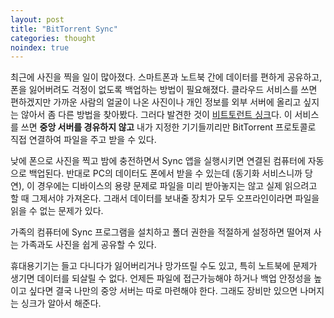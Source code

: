 ```yaml
---
layout: post
title: "BitTorrent Sync"
categories: thought
noindex: true
---
```


최근에 사진을 찍을 일이 많아졌다. 스마트폰과 노트북 간에 데이터를 편하게 공유하고, 폰을 잃어버려도 걱정이 없도록 백업하는 방법이 필요해졌다. 클라우드 서비스를 쓰면 편하겠지만 가까운 사람의 얼굴이 나온 사진이나 개인 정보를 외부 서버에 올리고 싶지는 않아서 좀 다른 방법을 찾아봤다. 그러다 발견한 것이 [비트토런트 싱크](https://www.getsync.com)다. 이 서비스를 쓰면 **중앙 서버를 경유하지 않고** 내가 지정한 기기들끼리만 BitTorrent 프로토콜로 직접 연결하여 파일을 주고 받을 수 있다.<!--more-->

낮에 폰으로 사진을 찍고 밤에 충전하면서 Sync 앱을 실행시키면 연결된 컴퓨터에 자동으로 백업된다. 반대로 PC의 데이터도 폰에서 받을 수 있는데 (동기화 서비스니까 당연), 이 경우에는 디바이스의 용량 문제로 파일을 미리 받아놓지는 않고 실제 읽으려고 할 때 그제서야 가져온다. 그래서 데이터를 보내줄 장치가 모두 오프라인이라면 파일을 읽을 수 없는 문제가 있다.

가족의 컴퓨터에 Sync 프로그램을 설치하고 폴더 권한을 적절하게 설정하면 떨어져 사는 가족과도 사진을 쉽게 공유할 수 있다.

휴대용기기는 들고 다니다가 잃어버리거나 망가뜨릴 수도 있고, 특히 노트북에 문제가 생기면 데이터를 되살릴 수 없다. 언제든 파일에 접근가능해야 하거나 백업 안정성을 높이고 싶다면 결국 나만의 중앙 서버는 따로 마련해야 한다. 그래도 장비만 있으면 나머지는 싱크가 알아서 해준다.